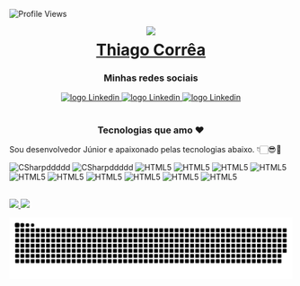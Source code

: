 ![Profile Views](http://estruyf-github.azurewebsites.net/api/VisitorHit?user=thiagogcorreabotelho&repo=thiagogcorreabotelho&countColorcountColor)

<img align="right" src="https://media2.giphy.com/media/uupsXZNSLB6JW/giphy.gif?cid=ecf05e47fx7ot5ubmfwy33p6syswypt2rmnq6gz008m6pr3y&rid=giphy.gif&ct=g" width="260" />

<div align="center">
 <h1> 
   <a href="https://fontmeme.com/fonts/libre-franklin-font/">Thiago Corrêa
   </a>
 </h1>
</div>

<h3 align="center">Minhas redes sociais</h3>

<p align="center">
  <a href="https://www.linkedin.com/in/thiagocorreab/">
    <img alt="logo Linkedin" src="https://img.shields.io/badge/LinkedIn-0077B5?style=for-the-badge&logo=linkedin&logoColor=white">
  </a>
                                                                                                                                
   <a href="https://www.linkedin.com/in/thiagocorreab/">
    <img alt="logo Linkedin" src="https://img.shields.io/badge/Instagram-E4405F?style=for-the-badge&logo=instagram&logoColor=white">
  </a>
    <a href="https://www.linkedin.com/in/thiagocorreab/">
    <img alt="logo Linkedin" src="https://img.shields.io/badge/Facebook-1877F2?style=for-the-badge&logo=facebook&logoColor=white">
  </a>
</p>

<div align="center">
 <h1> 
   <a href="https://fontmeme.com/fonts/libre-franklin-font/">
   </a>
 </h1>
</div>
<h3 align="center">Tecnologias que amo ❤</h3>
<p> 
  Sou desenvolvedor Júnior e apaixonado pelas tecnologias abaixo. 👇🏻😎🚀
 <br>
</h4>

![CSharpddddd](https://img.shields.io/badge/C%23-239120?style=for-the-badge&logo=c-sharp&logoColor=white)
![CSharpddddd](https://img.shields.io/badge/.NET-512BD4?style=for-the-badge&logo=dotnet&logoColor=white)
![HTML5](https://img.shields.io/badge/HTML5-E34F26?style=for-the-badge&logo=html5&logoColor=white)
![HTML5](https://img.shields.io/badge/Bootstrap-563D7C?style=for-the-badge&logo=bootstrap&logoColor=white)
![HTML5](https://img.shields.io/badge/CSS3-1572B6?style=for-the-badge&logo=css3&logoColor=white)
![HTML5](https://img.shields.io/badge/JavaScript-F7DF1E?style=for-the-badge&logo=javascript&logoColor=black)
![HTML5](https://img.shields.io/badge/jQuery-0769AD?style=for-the-badge&logo=jquery&logoColor=white)
![HTML5](https://img.shields.io/badge/MySQL-00000F?style=for-the-badge&logo=mysql&logoColor=white)
![HTML5](https://img.shields.io/badge/Flutter-02569B?style=for-the-badge&logo=flutter&logoColor=white)
![HTML5](https://img.shields.io/badge/microsoft%20azure-0089D6?style=for-the-badge&logo=microsoft-azure&logoColor=white)
![HTML5](	https://img.shields.io/badge/Azure_DevOps-0078D7?style=for-the-badge&logo=azure-devops&logoColor=white)
![HTML5](	https://img.shields.io/badge/Visual_Studio-5C2D91?style=for-the-badge&logo=visual%20studio&logoColor=white)

<br>

 <div>
  <a href="https://github.com/rafaballerini">
  <img height="180em" src="https://github-readme-stats.vercel.app/api?username=thiagogcorreabotelho&show_icons=true&theme=dracula&include_all_commits=true&count_private=true"/>
  <img height="180em" src="https://github-readme-stats.vercel.app/api/top-langs/?username=thiagogcorreabotelho&layout=compact&langs_count=16&theme=dracula"/>
</div>

![Snake animation](https://github.com/beatriznonato/beatriznonato/blob/output/github-contribution-grid-snake.svg)
